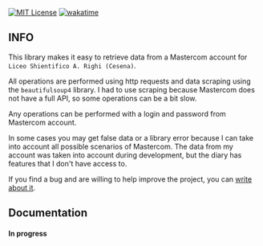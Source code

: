 
[![MIT License](https://img.shields.io/badge/License-MIT-green.svg)](https://github.com/Komo4ekoI/RighiDiaryAPI/blob/master/LICENSE/) [![wakatime](https://wakatime.com/badge/user/90c8afe4-47c1-4f14-9423-4474ab0618ae/project/018c3029-0cbb-4c30-a3a6-3eb80dfefcc1.svg)](https://wakatime.com/badge/user/90c8afe4-47c1-4f14-9423-4474ab0618ae/project/018c3029-0cbb-4c30-a3a6-3eb80dfefcc1)

## INFO

This library makes it easy to retrieve data from a Mastercom account for `Liceo Shientifico A. Righi (Cesena)`.

All operations are performed using http requests and data scraping using the `beautifulsoup4` library. I had to use scraping because Mastercom does not have a full API, so some operations can be a bit slow.

Any operations can be performed with a login and password from Mastercom account.

In some cases you may get false data or a library error because I can take into account all possible scenarios of Mastercom. The data from my account was taken into account during development, but the diary has features that I don't have access to.

If you find a bug and are willing to help improve the project, you can [write about it](https://github.com/Komo4ekoI/RighiDiaryAPI/issues).
## Documentation

#### In progress

